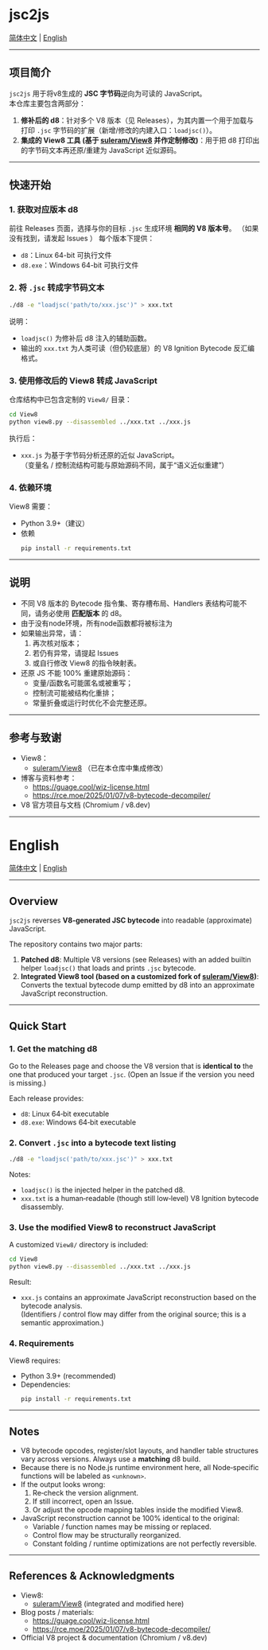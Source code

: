 # jsc2js

[简体中文](#jsc2js) | [English](#english)

---

## 项目简介

`jsc2js` 用于将v8生成的 **JSC 字节码**逆向为可读的 JavaScript。  
本仓库主要包含两部分：

1. **修补后的 d8**：针对多个 V8 版本（见 Releases），为其内置一个用于加载与打印 `.jsc` 字节码的扩展（新增/修改的内建入口：`loadjsc()`）。
2. **集成的 View8 工具 (基于 [suleram/View8](https://github.com/suleram/View8) 并作定制修改)**：用于把 d8 打印出的字节码文本再还原/重建为 JavaScript 近似源码。


---

## 快速开始

### 1. 获取对应版本 d8

前往 Releases 页面，选择与你的目标 `.jsc` 生成环境 **相同的 V8 版本号**。 （如果没有找到，请发起 Issues ） 
每个版本下提供：
- `d8`：Linux 64-bit 可执行文件
- `d8.exe`：Windows 64-bit 可执行文件

### 2. 将 `.jsc` 转成字节码文本

```bash
./d8 -e "loadjsc('path/to/xxx.jsc')" > xxx.txt
```

说明：
- `loadjsc()` 为修补后 d8 注入的辅助函数。
- 输出的 `xxx.txt` 为人类可读（但仍较底层）的 V8 Ignition Bytecode 反汇编格式。

### 3. 使用修改后的 View8 转成 JavaScript

仓库结构中已包含定制的 `View8/` 目录：

```bash
cd View8
python view8.py --disassembled ../xxx.txt ../xxx.js
```

执行后：
- `xxx.js` 为基于字节码分析还原的近似 JavaScript。  
  （变量名 / 控制流结构可能与原始源码不同，属于“语义近似重建”）

### 4. 依赖环境

View8 需要：
- Python 3.9+（建议）
- 依赖
  ```bash
  pip install -r requirements.txt
  ```

---

## 说明

- 不同 V8 版本的 Bytecode 指令集、寄存槽布局、Handlers 表结构可能不同，请务必使用 **匹配版本** 的 d8。
- 由于没有node环境，所有node函数都将被标注为<unknown>
- 如果输出异常，请：
  1. 再次核对版本；
  2. 若仍有异常，请提起 Issues
  3. 或自行修改 View8 的指令映射表。
- 还原 JS 不能 100% 重建原始源码：
  - 变量/函数名可能匿名或被重写；
  - 控制流可能被结构化重排；
  - 常量折叠或运行时优化不会完整还原。
 
---

## 参考与致谢

- View8：
  - [suleram/View8](https://github.com/suleram/View8) （已在本仓库中集成修改）
- 博客与资料参考：
  - https://guage.cool/wiz-license.html
  - https://rce.moe/2025/01/07/v8-bytecode-decompiler/
- V8 官方项目与文档 (Chromium / v8.dev)


---

# English

[简体中文](#jsc2js) | [English](#english)

---

## Overview

`jsc2js` reverses **V8‑generated JSC bytecode** into readable (approximate) JavaScript.

The repository contains two major parts:

1. **Patched d8**: Multiple V8 versions (see Releases) with an added builtin helper `loadjsc()` that loads and prints `.jsc` bytecode.
2. **Integrated View8 tool (based on a customized fork of [suleram/View8](https://github.com/suleram/View8))**: Converts the textual bytecode dump emitted by d8 into an approximate JavaScript reconstruction.

---

## Quick Start

### 1. Get the matching d8

Go to the Releases page and choose the V8 version that is **identical to** the one that produced your target `.jsc`. (Open an Issue if the version you need is missing.)

Each release provides:
- `d8`: Linux 64‑bit executable
- `d8.exe`: Windows 64‑bit executable

### 2. Convert `.jsc` into a bytecode text listing

```bash
./d8 -e "loadjsc('path/to/xxx.jsc')" > xxx.txt
```

Notes:
- `loadjsc()` is the injected helper in the patched d8.
- `xxx.txt` is a human‑readable (though still low‑level) V8 Ignition bytecode disassembly.

### 3. Use the modified View8 to reconstruct JavaScript

A customized `View8/` directory is included:

```bash
cd View8
python view8.py --disassembled ../xxx.txt ../xxx.js
```

Result:
- `xxx.js` contains an approximate JavaScript reconstruction based on the bytecode analysis.  
  (Identifiers / control flow may differ from the original source; this is a semantic approximation.)

### 4. Requirements

View8 requires:
- Python 3.9+ (recommended)
- Dependencies:
  ```bash
  pip install -r requirements.txt
  ```

---

## Notes

- V8 bytecode opcodes, register/slot layouts, and handler table structures vary across versions. Always use a **matching** d8 build.
- Because there is no Node.js runtime environment here, all Node‑specific functions will be labeled as `<unknown>`.
- If the output looks wrong:
  1. Re‑check the version alignment.
  2. If still incorrect, open an Issue.
  3. Or adjust the opcode mapping tables inside the modified View8.
- JavaScript reconstruction cannot be 100% identical to the original:
  - Variable / function names may be missing or replaced.
  - Control flow may be structurally reorganized.
  - Constant folding / runtime optimizations are not perfectly reversible.

---

## References & Acknowledgments

- View8:
  - [suleram/View8](https://github.com/suleram/View8) (integrated and modified here)
- Blog posts / materials:
  - https://guage.cool/wiz-license.html
  - https://rce.moe/2025/01/07/v8-bytecode-decompiler/
- Official V8 project & documentation (Chromium / v8.dev)
